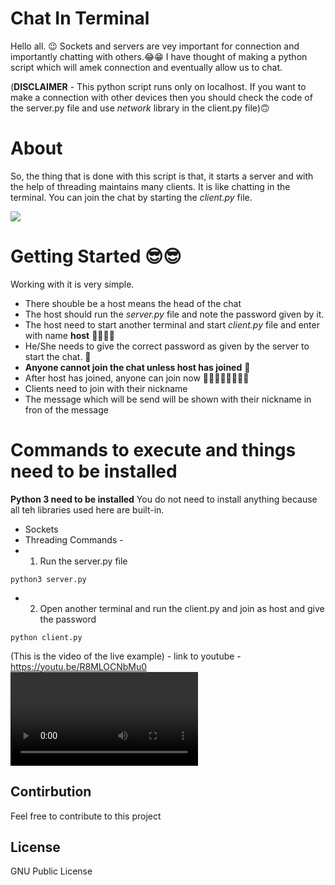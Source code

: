 # Chat In Terminal 
Hello all. 😉 
Sockets and servers are vey important for connection and importantly chatting with others.😂😁
I have thought of making a python script which will amek connection and eventually allow us to chat.

(**DISCLAIMER** - This python script runs only on localhost. If you want to make a connection with other devices then you should check the code of the server.py file and use *network* library in the client.py file)🙃

# About 
So, the thing that is done with this script is that, it starts a server and with the help of threading maintains many clients.
It is like chatting in the terminal. You can join the chat by starting the *client.py* file.

![](https://github.com/Shreejan-35/Chat-App/blob/main/res/chat-img.jpg)

# Getting Started 😎😎
Working with it is very simple.
- There shouble be a host means the head of the chat
- The host should run the *server.py* file and note the password given by it.
- The host need to start another terminal and start *client.py* file and enter with name **host** 👩‍💻👩‍💻
- He/She needs to give the correct password as given by the server to start the chat. 🔐
- **Anyone cannot join the chat unless host has joined** 👥
- After host has joined, anyone can join now 👨‍👨‍👦‍👦👩‍👩‍👧‍👦
- Clients need to join with their nickname
- The message which will be send will be shown with their nickname in fron of the message

# Commands to execute and things need to be installed
**Python 3 need to be installed**
You do not need to install anything because all teh libraries used here are built-in.
- Sockets
- Threading
Commands - 
- 1. Run the server.py file
```
python3 server.py
```
- 2. Open another terminal and run the client.py and join as host and give the password
```
python client.py
```


(This is the video of the live example) - link to youtube - https://youtu.be/R8MLOCNbMu0
![](https://user-images.githubusercontent.com/93109967/153348980-3320af09-fb6d-4322-aa75-920daa84dd88.mp4)

## Contirbution
Feel free to contribute to this project

## License
GNU Public License
